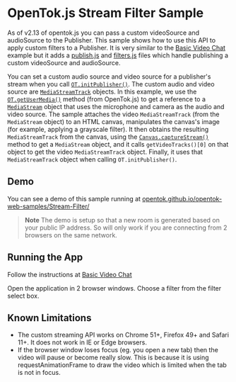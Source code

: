 OpenTok.js Stream Filter Sample
=======================

As of v2.13 of opentok.js you can pass a custom videoSource and audioSource to the Publisher. This sample shows how to use this API to apply custom filters to a Publisher. It is very similar to the [Basic Video Chat](../Basic%20Video%20Chat/) example but it adds a [publish.js](./js/publish.js) and [filters.js](./js/filters.js) files which handle publishing a custom videoSource and audioSource.

You can set a custom audio source and video source for a publisher's stream when you call [`OT.initPublisher()`](https://tokbox.com/developer/sdks/js/reference/OT.html#initPublisher). The custom audio and video source are [`MediaStreamTrack`](https://developer.mozilla.org/en-US/docs/Web/API/MediaStreamTrack) objects. In this example, we use the [`OT.getUserMedia()`](https://tokbox.com/developer/sdks/js/reference/OT.html#getUserMedia) method (from OpenTok.js) to get a reference to a [`MediaStream`](https://developer.mozilla.org/en-US/docs/Web/API/MediaStream) object that uses the microphone and camera as the audio and video source. The sample attaches the video `MediaStreamTrack` (from the `MediaStream` object) to an HTML canvas, manipulates the canvas's image (for example, applying a grayscale filter). It then obtains the resulting `MediaStreamTrack` from the canvas, using the [`Canvas.captureStream()`](https://developer.mozilla.org/en-US/docs/Web/API/HTMLCanvasElement/captureStream) method to get a `MediaStream` object, and it calls `getVideoTracks()[0]` on that object to get the video `MediaStreamTrack` object. Finally, it uses that `MediaStreamTrack` object when calling `OT.initPublisher()`.

## Demo

You can see a demo of this sample running at [opentok.github.io/opentok-web-samples/Stream-Filter/](https://opentok.github.io/opentok-web-samples/Stream-Filter/)

> **Note** The demo is setup so that a new room is generated based on your public IP address. So will only work if you are connecting from 2 browsers on the same network.

## Running the App

Follow the instructions at [Basic Video Chat](../Basic%20Video%20Chat/)

Open the application in 2 browser windows. Choose a filter from the filter select box.

## Known Limitations

 * The custom streaming API works on Chrome 51+, Firefox 49+ and Safari 11+. It does not work in IE or Edge browsers.
 * If the browser window loses focus (eg. you open a new tab) then the video will pause or become really slow. This is because it is using requestAnimationFrame to draw the video which is limited when the tab is not in focus.
